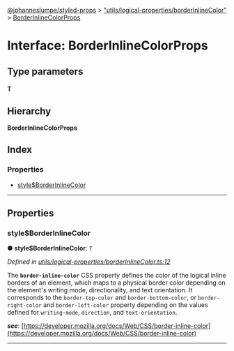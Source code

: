[@johanneslumpe/styled-props](../README.md) > ["utils/logical-properties/borderInlineColor"](../modules/_utils_logical_properties_borderinlinecolor_.md) > [BorderInlineColorProps](../interfaces/_utils_logical_properties_borderinlinecolor_.borderinlinecolorprops.md)

# Interface: BorderInlineColorProps

## Type parameters
#### T 
## Hierarchy

**BorderInlineColorProps**

## Index

### Properties

* [style$BorderInlineColor](_utils_logical_properties_borderinlinecolor_.borderinlinecolorprops.md#style_borderinlinecolor)

---

## Properties

<a id="style_borderinlinecolor"></a>

###  style$BorderInlineColor

**● style$BorderInlineColor**: *`T`*

*Defined in [utils/logical-properties/borderInlineColor.ts:12](https://github.com/johanneslumpe/styled-props/blob/8e709f1/src/utils/logical-properties/borderInlineColor.ts#L12)*

The **`border-inline-color`** CSS property defines the color of the logical inline borders of an element, which maps to a physical border color depending on the element's writing mode, directionality, and text orientation. It corresponds to the `border-top-color` and `border-bottom-color`, or `border-right-color` and `border-left-color` property depending on the values defined for `writing-mode`, `direction`, and `text-orientation`.

*__see__*: [https://developer.mozilla.org/docs/Web/CSS/border-inline-color](https://developer.mozilla.org/docs/Web/CSS/border-inline-color)

___

